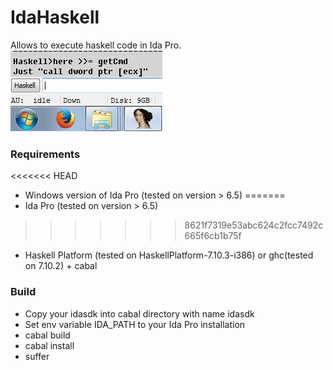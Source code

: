 # IdaHaskell

Allows to execute haskell code in Ida Pro.
![alt text](https://raw.githubusercontent.com/kvnesterov/IdaHaskell/master/screenshot.png "Example")

### Requirements
<<<<<<< HEAD
* Windows version of Ida Pro (tested on version > 6.5)
=======
* Ida Pro (tested on version > 6.5)
>>>>>>> 8621f7319e53abc624c2fcc7492c665f6cb1b75f
* Haskell Platform (tested on HaskellPlatform-7.10.3-i386) or ghc(tested on 7.10.2) + cabal

### Build
* Copy your idasdk into cabal directory with name idasdk
* Set env variable IDA_PATH to your Ida Pro installation
* cabal build
* cabal install
* suffer
